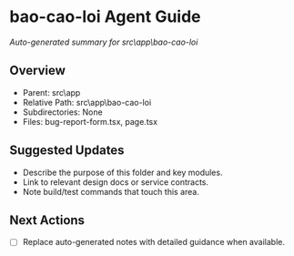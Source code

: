 ﻿# bao-cao-loi Agent Guide
*Auto-generated summary for src\app\bao-cao-loi*

## Overview
- Parent: src\app
- Relative Path: src\app\bao-cao-loi
- Subdirectories: None
- Files: bug-report-form.tsx, page.tsx

## Suggested Updates
- Describe the purpose of this folder and key modules.
- Link to relevant design docs or service contracts.
- Note build/test commands that touch this area.

## Next Actions
- [ ] Replace auto-generated notes with detailed guidance when available.
